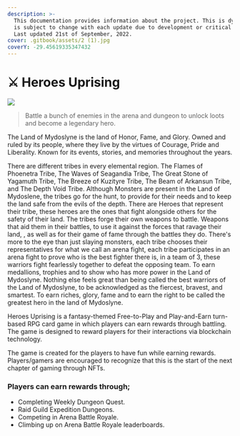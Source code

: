 ```yaml
---
description: >-
  This documentation provides information about the project. This is dynamic and
  is subject to change with each update due to development or critical events.
  Last updated 21st of September, 2022.
cover: .gitbook/assets/2 (1).jpg
coverY: -29.45619335347432
---
```


# ⚔ Heroes Uprising



![](.gitbook/assets/Banner\_-Med.jpg)

> Battle a bunch of enemies in the arena and dungeon to unlock loots and become a legendary hero.

The Land of Mydoslyne is the land of Honor, Fame, and Glory. Owned and ruled by its people, where they live by the virtues of Courage, Pride and Liberality. Known for its events, stories, and memories throughout the years.&#x20;

There are different tribes in every elemental region. The Flames of Phoenetra Tribe, The Waves of Seagandia Tribe, The Great Stone of Yagamuth Tribe, The Breeze of Kuzityre Tribe, The Beam of Arkansun Tribe, and The Depth Void Tribe. Although Monsters are present in the Land of Mydoslene, the tribes go for the hunt, to provide for their needs and to keep the land safe from the evils of the depth. There are Heroes that represent their tribe, these heroes are the ones that fight alongside others for the safety of their land. The tribes forge their own weapons to battle. Weapons that aid them in their battles, to use it against the forces that ravage their land, , as well as for their game of fame through the battles they do. There's more to the eye than just slaying monsters, each tribe chooses their representatives for what we call an arena fight, each tribe participates in an arena fight to prove who is the best fighter there is, in a team of 3, these warriors fight fearlessly together to defeat the opposing team. To earn medallions, trophies and to show who has more power in the Land of Mydoslyne. Nothing else feels great than being called the best warriors of the Land of Mydoslyne, to be acknowledged as the fiercest, bravest, and smartest. To earn riches, glory, fame and to earn the right to be called the greatest hero in the land of Mydoslyne.

Heroes Uprising is a fantasy-themed Free-to-Play and Play-and-Earn turn-based RPG card game in which players can earn rewards through battling. The game is designed to reward players for their interactions via blockchain technology.

The game is created for the players to have fun while earning rewards. Players/gamers are encouraged to recognize that this is the start of the next chapter of gaming through NFTs.



### Players can earn rewards through;

* Completing Weekly Dungeon Quest.
* Raid Guild Expedition Dungeons.
* Competing in Arena Battle Royale.
* Climbing up on Arena Battle Royale leaderboards.
